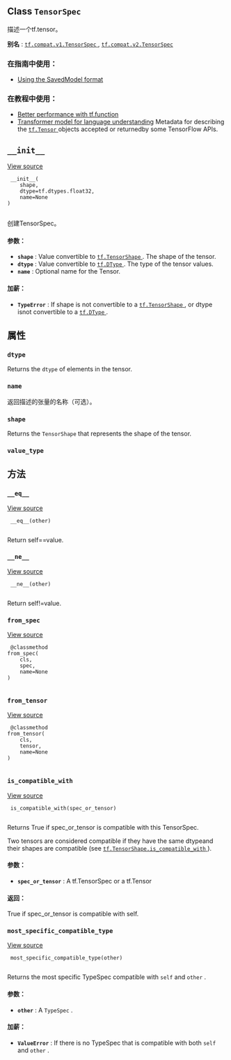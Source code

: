 

## Class  `TensorSpec` 
描述一个tf.tensor。

**别名** : [ `tf.compat.v1.TensorSpec` ](/api_docs/python/tf/TensorSpec), [ `tf.compat.v2.TensorSpec` ](/api_docs/python/tf/TensorSpec)

### 在指南中使用：
- [Using the SavedModel format](https://tensorflow.google.cn/guide/saved_model)


### 在教程中使用：
- [Better performance with tf.function](https://tensorflow.google.cn/tutorials/customization/performance)
- [Transformer model for language understanding](https://tensorflow.google.cn/tutorials/text/transformer)
Metadata for describing the [ `tf.Tensor` ](https://tensorflow.google.cn/api_docs/python/tf/Tensor) objects accepted or returnedby some TensorFlow APIs.

##  `__init__` 
[View source](https://github.com/tensorflow/tensorflow/blob/r2.0/tensorflow/python/framework/tensor_spec.py#L42-L60)

```
 __init__(
    shape,
    dtype=tf.dtypes.float32,
    name=None
)
 
```

创建TensorSpec。

#### 参数：
- **`shape`** : Value convertible to [ `tf.TensorShape` ](https://tensorflow.google.cn/api_docs/python/tf/TensorShape). The shape of the tensor.
- **`dtype`** : Value convertible to [ `tf.DType` ](https://tensorflow.google.cn/api_docs/python/tf/dtypes/DType). The type of the tensor values.
- **`name`** : Optional name for the Tensor.


#### 加薪：
- **`TypeError`** : If shape is not convertible to a [ `tf.TensorShape` ](https://tensorflow.google.cn/api_docs/python/tf/TensorShape), or dtype isnot convertible to a [ `tf.DType` ](https://tensorflow.google.cn/api_docs/python/tf/dtypes/DType).


## 属性


###  `dtype` 
Returns the  `dtype`  of elements in the tensor.

###  `name` 
返回描述的张量的名称（可选）。

###  `shape` 
Returns the  `TensorShape`  that represents the shape of the tensor.

###  `value_type` 


## 方法


###  `__eq__` 
[View source](https://github.com/tensorflow/tensorflow/blob/r2.0/tensorflow/python/framework/tensor_spec.py#L113-L118)

```
 __eq__(other)
 
```

Return self==value.

###  `__ne__` 
[View source](https://github.com/tensorflow/tensorflow/blob/r2.0/tensorflow/python/framework/tensor_spec.py#L120-L121)

```
 __ne__(other)
 
```

Return self!=value.

###  `from_spec` 
[View source](https://github.com/tensorflow/tensorflow/blob/r2.0/tensorflow/python/framework/tensor_spec.py#L62-L64)

```
 @classmethod
from_spec(
    cls,
    spec,
    name=None
)
 
```

###  `from_tensor` 
[View source](https://github.com/tensorflow/tensorflow/blob/r2.0/tensorflow/python/framework/tensor_spec.py#L66-L73)

```
 @classmethod
from_tensor(
    cls,
    tensor,
    name=None
)
 
```

###  `is_compatible_with` 
[View source](https://github.com/tensorflow/tensorflow/blob/r2.0/tensorflow/python/framework/tensor_spec.py#L90-L104)

```
 is_compatible_with(spec_or_tensor)
 
```

Returns True if spec_or_tensor is compatible with this TensorSpec.

Two tensors are considered compatible if they have the same dtypeand their shapes are compatible (see [ `tf.TensorShape.is_compatible_with` ](https://tensorflow.google.cn/api_docs/python/tf/TensorShape#is_compatible_with)).

#### 参数：
- **`spec_or_tensor`** : A tf.TensorSpec or a tf.Tensor


#### 返回：
True if spec_or_tensor is compatible with self.

###  `most_specific_compatible_type` 
[View source](https://github.com/tensorflow/tensorflow/blob/r2.0/tensorflow/python/framework/tensor_spec.py#L125-L130)

```
 most_specific_compatible_type(other)
 
```

Returns the most specific TypeSpec compatible with  `self`  and  `other` .

#### 参数：
- **`other`** : A  `TypeSpec` .


#### 加薪：
- **`ValueError`** : If there is no TypeSpec that is compatible with both  `self` and  `other` .
